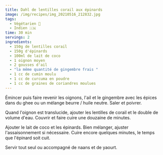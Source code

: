 ```yaml
---
title: Dahl de lentilles corail aux épinards
image: /img/recipes/img_20210516_212832.jpg
tags:
  - Végétarien 🌿
  - Indien 🇮🇳
time: 30 min
servings: 2
ingredients:
  - 150g de lentilles corail
  - 150g d'épinards
  - 100ml de lait de coco
  - 1 oignon moyen
  - 2 gousses d'ail
  - "la même quantité de gingembre frais "
  - 1 cc de cumin moulu
  - 1 cc de curcuma en poudre
  - 1 cc de graines de coriandres moulues
---
```

Émincer puis faire revenir les oignons, l'ail et le gingembre avec les épices dans du ghee ou un mélange beurre / huile neutre. Saler et poivrer.

Quand l'oignon est translucide, ajouter les lentilles de corail et le double de volume d'eau. Couvrir et faire cuire une douzaine de minutes.

Ajouter le lait de coco et les épinards. Bien mélanger, ajuster l'assaisonnement si nécessaire. Cuire encore quelques minutes, le temps que l'épinard soit cuit.

Servir tout seul ou accompagné de naans et de yaourt.